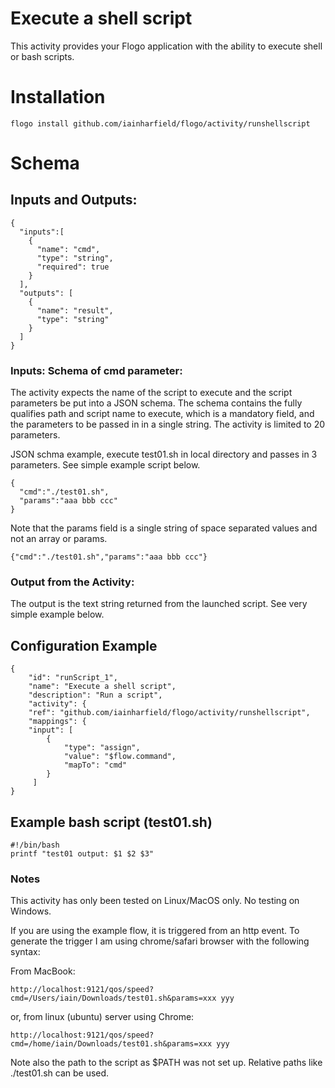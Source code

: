 # Execute a shell script
This activity provides your Flogo application with the ability to execute shell or bash scripts.

# Installation
```
flogo install github.com/iainharfield/flogo/activity/runshellscript
```

# Schema
## Inputs and Outputs:
```
{
  "inputs":[
    {
      "name": "cmd",
      "type": "string",
      "required": true
    }
  ],
  "outputs": [
    {
      "name": "result",
      "type": "string"
    }
  ]
}
```

### Inputs: Schema of cmd parameter:
The activity expects the name of the script to execute and the script parameters be put into a JSON schema. The schema contains the fully qualifies path and script name to execute, which is a mandatory field, and the parameters to be passed in in a single string.  The activity is limited to 20 parameters. 

JSON schma example, execute test01.sh in local directory and passes in 3 parameters.  See simple example script below.
```
{
  "cmd":"./test01.sh",
  "params":"aaa bbb ccc"
}
```
Note that the params field is a single string of space separated values and not an array or params.
```
{"cmd":"./test01.sh","params":"aaa bbb ccc"}
```
### Output from the Activity:
The output is the text string returned from the launched script. See very simple example below.

## Configuration Example
```
{
    "id": "runScript_1",
    "name": "Execute a shell script",
    "description": "Run a script",
    "activity": {
    "ref": "github.com/iainharfield/flogo/activity/runshellscript",
    "mappings": {
    "input": [
        {
            "type": "assign",
            "value": "$flow.command",
            "mapTo": "cmd"
        }
     ]
}
```
## Example bash script (test01.sh)
```
#!/bin/bash
printf "test01 output: $1 $2 $3"
```

### Notes
This activity has only been tested on Linux/MacOS only.  No testing on Windows.

If you are using the example flow,  it is triggered from an http event. To generate the trigger I am using chrome/safari browser with the following syntax:

From MacBook:
```
http://localhost:9121/qos/speed?cmd=/Users/iain/Downloads/test01.sh&params=xxx yyy
```
or, from linux (ubuntu) server using Chrome:
```
http://localhost:9121/qos/speed?cmd=/home/iain/Downloads/test01.sh&params=xxx yyy
```
Note also the path to the script as $PATH was not set up. Relative paths like ./test01.sh can be used.

